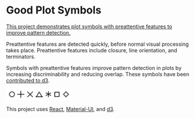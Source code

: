 # Good Plot Symbols

[This project demonstrates plot symbols with preattentive features to improve pattern detection.](https://hemanrobinson.github.io/good-plot-symbols/)

Preattentive features are detected quickly, before normal visual processing takes place.  Preattentive features include closure, line orientation, and terminators.

Symbols with preattentive features improve pattern detection in plots by increasing discriminability and reducing overlap.  These symbols have been [contributed to d3](https://github.com/d3/d3-shape/releases).

[![Preattentive Symbols](src/symbolsPreattentive.png)](https://hemanrobinson.github.io/good-plot-symbols/)

This project uses [React](https://react.dev), [Material-UI](https://github.com/mui-org/material-ui), and [d3](https://github.com/d3/d3).
